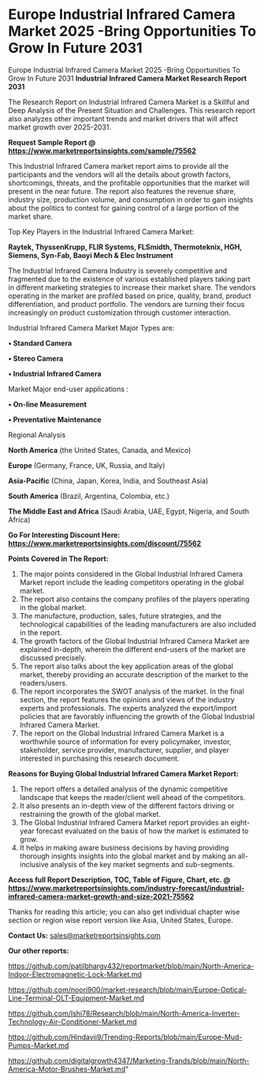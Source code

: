 # Europe Industrial Infrared Camera Market 2025 -Bring Opportunities To Grow In Future 2031
Europe Industrial Infrared Camera Market 2025 -Bring Opportunities To Grow In Future 2031
<strong>Industrial Infrared Camera Market Research Report 2031</strong>

The Research Report on Industrial Infrared Camera Market is a Skillful and Deep Analysis of the Present Situation and Challenges. This research report also analyzes other important trends and market drivers that will affect market growth over 2025-2031.

<strong>Request Sample Report @ <a href=https://www.marketreportsinsights.com/sample/75562>https://www.marketreportsinsights.com/sample/75562</a></strong>

This Industrial Infrared Camera market report aims to provide all the participants and the vendors will all the details about growth factors, shortcomings, threats, and the profitable opportunities that the market will present in the near future. The report also features the revenue share, industry size, production volume, and consumption in order to gain insights about the politics to contest for gaining control of a large portion of the market share.

Top Key Players in the Industrial Infrared Camera Market:

<strong>Raytek, ThyssenKrupp, FLIR Systems, FLSmidth, Thermoteknix, HGH, Siemens, Syn-Fab, Baoyi Mech & Elec Instrument</strong>

The Industrial Infrared Camera Industry is severely competitive and fragmented due to the existence of various established players taking part in different marketing strategies to increase their market share. The vendors operating in the market are profiled based on price, quality, brand, product differentiation, and product portfolio. The vendors are turning their focus increasingly on product customization through customer interaction.

Industrial Infrared Camera Market Major Types are:

<strong>• Standard Camera

• Stereo Camera

• Industrial Infrared Camera</strong>

Market Major end-user applications :

<strong>• On-line Measurement

• Preventative Maintenance</strong>

Regional Analysis

</u><strong><b>North America</b></strong> (the United States, Canada, and Mexico)

<strong><b>Europe </b></strong>(Germany, France, UK, Russia, and Italy)

<strong><b>Asia-Pacific</b></strong> (China, Japan, Korea, India, and Southeast Asia)

<strong><b>South America</b></strong> (Brazil, Argentina, Colombia, etc.)

<strong><b>The Middle East and Africa</b></strong> (Saudi Arabia, UAE, Egypt, Nigeria, and South Africa)

<strong>Go For Interesting Discount Here: <a href=https://www.marketreportsinsights.com/discount/75562>https://www.marketreportsinsights.com/discount/75562</a></strong>

<strong>Points Covered in The Report:</strong>
<ol>
  <li>The major points considered in the Global Industrial Infrared Camera Market report include the leading competitors operating in the global market.</li>
  <li>The report also contains the company profiles of the players operating in the global market.</li>
  <li>The manufacture, production, sales, future strategies, and the technological capabilities of the leading manufacturers are also included in the report.</li>
  <li>The growth factors of the Global Industrial Infrared Camera Market are explained in-depth, wherein the different end-users of the market are discussed precisely.</li>
  <li>The report also talks about the key application areas of the global market, thereby providing an accurate description of the market to the readers/users.</li>
  <li>The report incorporates the SWOT analysis of the market. In the final section, the report features the opinions and views of the industry experts and professionals. The experts analyzed the export/import policies that are favorably influencing the growth of the Global Industrial Infrared Camera Market.</li>
  <li>The report on the Global Industrial Infrared Camera Market is a worthwhile source of information for every policymaker, investor, stakeholder, service provider, manufacturer, supplier, and player interested in purchasing this research document.</li>
</ol>
<strong>Reasons for Buying Global Industrial Infrared Camera Market Report:</strong>

<ol>
  <li>The report offers a detailed analysis of the dynamic competitive landscape that keeps the reader/client well ahead of the competitors.</li>
  <li>It also presents an in-depth view of the different factors driving or restraining the growth of the global market.</li>
  <li>The Global Industrial Infrared Camera Market report provides an eight-year forecast evaluated on the basis of how the market is estimated to grow.</li>
  <li>It helps in making aware business decisions by having providing thorough insights insights into the global market and by making an all-inclusive analysis of the key market segments and sub-segments.</li>
</ol>
<strong>Access full Report Description, TOC, Table of Figure, Chart, etc. @ <a href=https://www.marketreportsinsights.com/industry-forecast/industrial-infrared-camera-market-growth-and-size-2021-75562>https://www.marketreportsinsights.com/industry-forecast/industrial-infrared-camera-market-growth-and-size-2021-75562</a></strong>


Thanks for reading this article; you can also get individual chapter wise section or region wise report version like Asia, United States, Europe.

<strong>Contact Us:</strong>
sales@marketreportsinsights.com

<strong>Our other reports:</strong>

<a href=https://github.com/patilbhargv432/reportmarket/blob/main/North-America-Indoor-Electromagnetic-Lock-Market.md>https://github.com/patilbhargv432/reportmarket/blob/main/North-America-Indoor-Electromagnetic-Lock-Market.md</a>

<a href=https://github.com/noori900/market-research/blob/main/Europe-Optical-Line-Terminal-OLT-Equipment-Market.md>https://github.com/noori900/market-research/blob/main/Europe-Optical-Line-Terminal-OLT-Equipment-Market.md</a>

<a href=https://github.com/Ishi78/Research/blob/main/North-America-Inverter-Technology-Air-Conditioner-Market.md>https://github.com/Ishi78/Research/blob/main/North-America-Inverter-Technology-Air-Conditioner-Market.md</a>

<a href=https://github.com/Hindavii9/Trending-Reports/blob/main/Europe-Mud-Pumps-Market.md>https://github.com/Hindavii9/Trending-Reports/blob/main/Europe-Mud-Pumps-Market.md</a>

<a href=https://github.com/digitalgrowth4347/Marketing-Trands/blob/main/North-America-Motor-Brushes-Market.md>https://github.com/digitalgrowth4347/Marketing-Trands/blob/main/North-America-Motor-Brushes-Market.md</a>"
